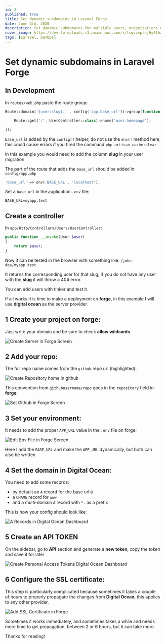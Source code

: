 ```yaml
---
id: 2
published: true
title: Set dynamic subdomains in Laravel Forge.
date: June 3rd, 2020
description: Set dynamic subdomains for multiple users, organizations or any other model in production with Laravel forge
cover_image: https://dev-to-uploads.s3.amazonaws.com/i/lsqvvvptoj6y0tba76fq.png
tags: [Laravel, DevOps]
---
```


# Set dynamic subdomains in Laravel Forge

## In Development

In `routes/web.php` paste the route group:

```php
Route::domain('{user:slug}.' . config('app.base_url'))->group(function () {

    Route::get('/', UserController::class)->name('user.homepage');

});
```

`base_url` is added by the `config()` helper, do not use the `env()` method here,
this could cause errors if you fired the command `php artisan cache:clear`

In this example you would need to add the column **slug** in your user migration.

The part of the route that adds the `base_url` should be added in `config/app.php`

```php
'base_url' => env('BASE_URL', 'localhost'),
```

Set a `base_url` in the application `.env` file:

```dotenv
BASE_URL=myapp.test
```

## Create a controller

In `app/Http/Controllers/Users/UserController`:

```php
public function __invoke(User $user)
{
    return $user;
}
```

Now it can be tested in the browser with something like: `/john-doe/myapp.test`

It returns the corresponding user for that slug, if you do not have any user with the **slug** it will throw a 404 error.

You can add users with tinker and test it.

If all works it is time to make a deployment on **forge**, in this example I will use **digital ocean** as the server provider.

## 1 Create your project on forge:

Just write your domain and be sure to check **allow wildcards**.

![Create Server in Forge Screen](/images/blog/2/forge-screen.png)

## 2 Add your repo:

The full repo name comes from the `github` repo url (highlighted):

![Create Repository home in github](/images/blog/2/github-screen.png)

This convention from `githubusername/repo` goes in the `repository` field in **forge**:

![Set Github in Forge Screen](/images/blog/2/forge-screen-2.png)

## 3 Set your environment:

It needs to add the proper `APP_URL` value in the `.env` file on forge:

![Edit Env File in Forge Screen](/images/blog/2/forge-screen-3.png)


Here I add the `BASE_URL` and make the `APP_URL` dynamically, but both can also be written.

## 4 Set the domain in Digital Ocean:

You need to add some records:
- by default an `A` record for the base url `@`
- a `CNAME` record for `www`
- and a multi-domain `A` record with `*.` as a prefix

This is how your config should look like:

![A Records in Digital Ocean Dashboard](/images/blog/2/digital-ocean-screen.png)

## 5 Create an API TOKEN

On the sidebar, go to **API** section and generate a **new token**, copy the token and save it for later

![Create Personal Access Tokens Digital Ocean Dashboard](/images/blog/2/digital-ocean-screen-2.png)

## 6 Configure the SSL certificate:

This step is particularly complicated because sometimes it takes a couple of hours to properly propagate the changes 
from **Digital Ocean**, this applies to any other provider.

![Add SSL Certificate in Forge](/images/blog/2/forge-screen-4.png)

Sometimes it works immediately, and sometimes takes a while and needs more time to get propagation, 
between 2 or 6 hours, but it can take more.

Thanks for reading!